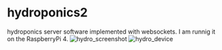 # hydroponics2
hydroponics server software implemented with websockets.
I am runnig it on the RaspberryPi 4.
![hydro_screenshot](https://user-images.githubusercontent.com/96005793/165940535-6edab2a1-eb58-4bef-95e8-b9478ce6bbbd.jpg)
![hydro_device](https://user-images.githubusercontent.com/96005793/165940547-1e20f4e2-e63b-4249-aec6-b87e896e000d.jpg)
